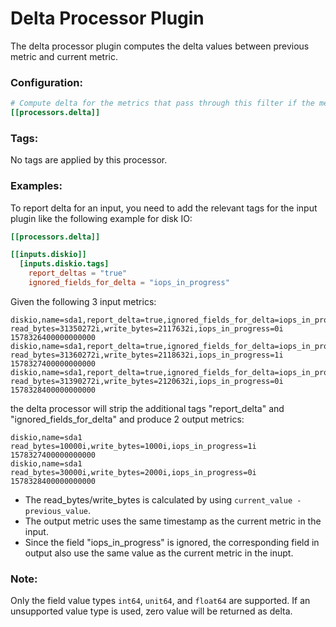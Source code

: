 # Delta Processor Plugin

The delta processor plugin computes the delta values between previous metric and current metric.

### Configuration:

```toml
# Compute delta for the metrics that pass through this filter if the metrics contains tag report_delta = "true"
[[processors.delta]]
```

### Tags:

No tags are applied by this processor.

### Examples:
To report delta for an input, you need to add the relevant tags for the input plugin like the following example for disk IO:
```toml
[[processors.delta]]

[[inputs.diskio]]
  [inputs.diskio.tags]
    report_deltas = "true"
    ignored_fields_for_delta = "iops_in_progress"
```

Given the following 3 input metrics:
```
diskio,name=sda1,report_delta=true,ignored_fields_for_delta=iops_in_progress read_bytes=31350272i,write_bytes=2117632i,iops_in_progress=0i 1578326400000000000
diskio,name=sda1,report_delta=true,ignored_fields_for_delta=iops_in_progress read_bytes=31360272i,write_bytes=2118632i,iops_in_progress=1i 1578327400000000000
diskio,name=sda1,report_delta=true,ignored_fields_for_delta=iops_in_progress read_bytes=31390272i,write_bytes=2120632i,iops_in_progress=0i 1578328400000000000
```
the delta processor will strip the additional tags "report_delta" and "ignored_fields_for_delta" and produce 2 output metrics:
```
diskio,name=sda1 read_bytes=10000i,write_bytes=1000i,iops_in_progress=1i 1578327400000000000
diskio,name=sda1 read_bytes=30000i,write_bytes=2000i,iops_in_progress=0i 1578328400000000000
```

* The read_bytes/write_bytes is calculated by using `current_value - previous_value`.
* The output metric uses the same timestamp as the current metric in the input.
* Since the field "iops_in_progress" is ignored, the corresponding field in output also use the same value as the current metric in the inupt.

### Note:
Only the field value types `int64`, `unit64`, and `float64` are supported. If an unsupported value type is used, zero value will be returned as delta.